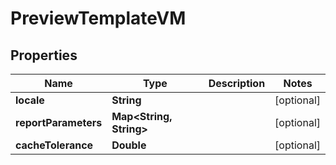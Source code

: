 

# PreviewTemplateVM


## Properties

Name | Type | Description | Notes
------------ | ------------- | ------------- | -------------
**locale** | **String** |  |  [optional]
**reportParameters** | **Map&lt;String, String&gt;** |  |  [optional]
**cacheTolerance** | **Double** |  |  [optional]



